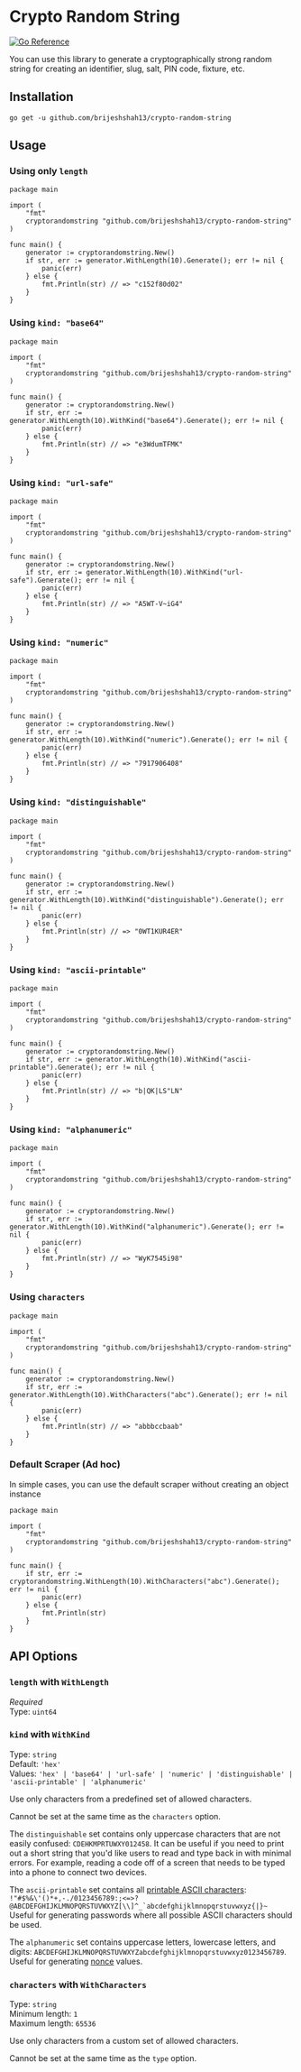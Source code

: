 # Crypto Random String

[![Go Reference](https://pkg.go.dev/badge/github.com/brijeshshah13/crypto-random-string.svg)](https://pkg.go.dev/github.com/brijeshshah13/crypto-random-string)

You can use this library to generate a cryptographically strong random string for creating an identifier, slug, salt,
PIN code, fixture, etc.

## Installation

```shell
go get -u github.com/brijeshshah13/crypto-random-string
```

## Usage

### Using only `length`

```golang
package main

import (
	"fmt"
	cryptorandomstring "github.com/brijeshshah13/crypto-random-string"
)

func main() {
	generator := cryptorandomstring.New()
	if str, err := generator.WithLength(10).Generate(); err != nil {
		panic(err)
	} else {
		fmt.Println(str) // => "c152f80d02"
	}
}
```

### Using `kind: "base64"`

```golang
package main

import (
	"fmt"
	cryptorandomstring "github.com/brijeshshah13/crypto-random-string"
)

func main() {
	generator := cryptorandomstring.New()
	if str, err := generator.WithLength(10).WithKind("base64").Generate(); err != nil {
		panic(err)
	} else {
		fmt.Println(str) // => "e3WdumTFMK"
	}
}
```

### Using `kind: "url-safe"`

```golang
package main

import (
	"fmt"
	cryptorandomstring "github.com/brijeshshah13/crypto-random-string"
)

func main() {
	generator := cryptorandomstring.New()
	if str, err := generator.WithLength(10).WithKind("url-safe").Generate(); err != nil {
		panic(err)
	} else {
		fmt.Println(str) // => "A5WT-V~iG4"
	}
}
```

### Using `kind: "numeric"`

```golang
package main

import (
	"fmt"
	cryptorandomstring "github.com/brijeshshah13/crypto-random-string"
)

func main() {
	generator := cryptorandomstring.New()
	if str, err := generator.WithLength(10).WithKind("numeric").Generate(); err != nil {
		panic(err)
	} else {
		fmt.Println(str) // => "7917906408"
	}
}
```

### Using `kind: "distinguishable"`

```golang
package main

import (
	"fmt"
	cryptorandomstring "github.com/brijeshshah13/crypto-random-string"
)

func main() {
	generator := cryptorandomstring.New()
	if str, err := generator.WithLength(10).WithKind("distinguishable").Generate(); err != nil {
		panic(err)
	} else {
		fmt.Println(str) // => "0WT1KUR4ER"
	}
}
```

### Using `kind: "ascii-printable"`

```golang
package main

import (
	"fmt"
	cryptorandomstring "github.com/brijeshshah13/crypto-random-string"
)

func main() {
	generator := cryptorandomstring.New()
	if str, err := generator.WithLength(10).WithKind("ascii-printable").Generate(); err != nil {
		panic(err)
	} else {
		fmt.Println(str) // => "b|QK|LS"LN"
	}
}
```

### Using `kind: "alphanumeric"`

```golang
package main

import (
	"fmt"
	cryptorandomstring "github.com/brijeshshah13/crypto-random-string"
)

func main() {
	generator := cryptorandomstring.New()
	if str, err := generator.WithLength(10).WithKind("alphanumeric").Generate(); err != nil {
		panic(err)
	} else {
		fmt.Println(str) // => "WyK7545i98"
	}
}
```

### Using `characters`

```golang
package main

import (
	"fmt"
	cryptorandomstring "github.com/brijeshshah13/crypto-random-string"
)

func main() {
	generator := cryptorandomstring.New()
	if str, err := generator.WithLength(10).WithCharacters("abc").Generate(); err != nil {
		panic(err)
	} else {
		fmt.Println(str) // => "abbbccbaab"
	}
}
```

### Default Scraper (Ad hoc)

In simple cases, you can use the default scraper without creating an object instance

```golang
package main

import (
	"fmt"
	cryptorandomstring "github.com/brijeshshah13/crypto-random-string"
)

func main() {
	if str, err := cryptorandomstring.WithLength(10).WithCharacters("abc").Generate(); err != nil {
		panic(err)
	} else {
		fmt.Println(str)
	}
}
```

## API Options

### `length` with `WithLength`

*Required*\
Type: `uint64`

### `kind` with `WithKind`

Type: `string`\
Default: `'hex'`\
Values: `'hex' | 'base64' | 'url-safe' | 'numeric' | 'distinguishable' | 'ascii-printable' | 'alphanumeric'`

Use only characters from a predefined set of allowed characters.

Cannot be set at the same time as the `characters` option.

The `distinguishable` set contains only uppercase characters that are not easily confused: `CDEHKMPRTUWXY012458`. It can
be useful if you need to print out a short string that you'd like users to read and type back in with minimal errors.
For example, reading a code off of a screen that needs to be typed into a phone to connect two devices.

The `ascii-printable` set contains
all [printable ASCII characters](https://en.wikipedia.org/wiki/ASCII#ASCII_printable_characters): ``!"#$%&\'()*+,-./0123456789:;<=>?@ABCDEFGHIJKLMNOPQRSTUVWXYZ[\\]^_`abcdefghijklmnopqrstuvwxyz{|}~``
Useful for generating passwords where all possible ASCII characters should be used.

The `alphanumeric` set contains uppercase letters, lowercase letters, and
digits: `ABCDEFGHIJKLMNOPQRSTUVWXYZabcdefghijklmnopqrstuvwxyz0123456789`. Useful for
generating [nonce](https://developer.mozilla.org/en-US/docs/Web/API/HTMLOrForeignElement/nonce) values.

### `characters` with `WithCharacters`

Type: `string`\
Minimum length: `1`\
Maximum length: `65536`

Use only characters from a custom set of allowed characters.

Cannot be set at the same time as the `type` option.